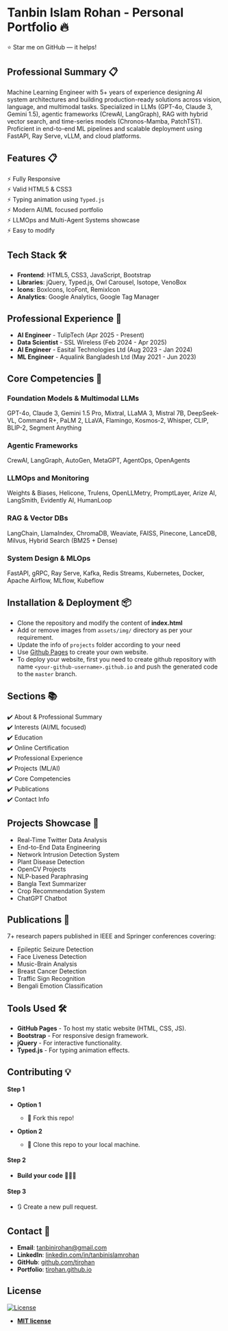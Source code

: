 # Tanbin Islam Rohan - Personal Portfolio 🔥
:star: Star me on GitHub — it helps!

## Professional Summary 📋
Machine Learning Engineer with 5+ years of experience designing AI system architectures and building production-ready solutions across vision, language, and multimodal tasks. Specialized in LLMs (GPT-4o, Claude 3, Gemini 1.5), agentic frameworks (CrewAI, LangGraph), RAG with hybrid vector search, and time-series models (Chronos-Mamba, PatchTST). Proficient in end-to-end ML pipelines and scalable deployment using FastAPI, Ray Serve, vLLM, and cloud platforms.

## Features 📋
⚡️ Fully Responsive\
⚡️ Valid HTML5 & CSS3\
⚡️ Typing animation using `Typed.js`\
⚡️ Modern AI/ML focused portfolio\
⚡️ LLMOps and Multi-Agent Systems showcase\
⚡️ Easy to modify

## Tech Stack 🛠️
- **Frontend**: HTML5, CSS3, JavaScript, Bootstrap
- **Libraries**: jQuery, Typed.js, Owl Carousel, Isotope, VenoBox
- **Icons**: BoxIcons, IcoFont, RemixIcon
- **Analytics**: Google Analytics, Google Tag Manager

## Professional Experience 💼
- **AI Engineer** - TulipTech (Apr 2025 - Present)
- **Data Scientist** - SSL Wireless (Feb 2024 - Apr 2025)
- **AI Engineer** - Easital Technologies Ltd (Aug 2023 - Jan 2024)
- **ML Engineer** - Aqualink Bangladesh Ltd (May 2021 - Jun 2023)

## Core Competencies 🚀
### Foundation Models & Multimodal LLMs
GPT-4o, Claude 3, Gemini 1.5 Pro, Mixtral, LLaMA 3, Mistral 7B, DeepSeek-VL, Command R+, PaLM 2, LLaVA, Flamingo, Kosmos-2, Whisper, CLIP, BLIP-2, Segment Anything

### Agentic Frameworks
CrewAI, LangGraph, AutoGen, MetaGPT, AgentOps, OpenAgents

### LLMOps and Monitoring
Weights & Biases, Helicone, Trulens, OpenLLMetry, PromptLayer, Arize AI, LangSmith, Evidently AI, HumanLoop

### RAG & Vector DBs
LangChain, LlamaIndex, ChromaDB, Weaviate, FAISS, Pinecone, LanceDB, Milvus, Hybrid Search (BM25 + Dense)

### System Design & MLOps
FastAPI, gRPC, Ray Serve, Kafka, Redis Streams, Kubernetes, Docker, Apache Airflow, MLflow, Kubeflow

## Installation & Deployment 📦
- Clone the repository and modify the content of <b>index.html</b> 
- Add or remove images from `assets/img/` directory as per your requirement.
- Update the info of `projects` folder according to your need
- Use [Github Pages](https://create-react-app.dev/docs/deployment/#github-pages) to create your own website.
- To deploy your website, first you need to create github repository with name `<your-github-username>.github.io` and push the generated code to the `master` branch.

## Sections 📚
✔️ About & Professional Summary\
✔️ Interests (AI/ML focused)\
✔️ Education\
✔️ Online Certification\
✔️ Professional Experience\
✔️ Projects (ML/AI)\
✔️ Core Competencies\
✔️ Publications\
✔️ Contact Info

## Projects Showcase 🎯
- Real-Time Twitter Data Analysis
- End-to-End Data Engineering
- Network Intrusion Detection System
- Plant Disease Detection
- OpenCV Projects
- NLP-based Paraphrasing
- Bangla Text Summarizer
- Crop Recommendation System
- ChatGPT Chatbot

## Publications 📝
7+ research papers published in IEEE and Springer conferences covering:
- Epileptic Seizure Detection
- Face Liveness Detection
- Music-Brain Analysis
- Breast Cancer Detection
- Traffic Sign Recognition
- Bengali Emotion Classification

## Tools Used 🛠️
* <b>GitHub Pages</b> - To host my static website (HTML, CSS, JS).
* <b>Bootstrap</b> - For responsive design framework.
* <b>jQuery</b> - For interactive functionality.
* <b>Typed.js</b> - For typing animation effects.

## Contributing 💡
#### Step 1

- **Option 1**
    - 🍴 Fork this repo!

- **Option 2**
    - 👯 Clone this repo to your local machine.

#### Step 2

- **Build your code** 🔨🔨🔨

#### Step 3

- 🔃 Create a new pull request.

## Contact 📧
- **Email**: tanbinirohan@gmail.com
- **LinkedIn**: [linkedin.com/in/tanbinislamrohan](https://linkedin.com/in/tanbinislamrohan)
- **GitHub**: [github.com/tirohan](https://github.com/tirohan)
- **Portfolio**: [tirohan.github.io](https://tirohan.github.io)

## License
[![License](http://img.shields.io/:license-mit-blue.svg?style=flat-square)](http://badges.mit-license.org)

- **[MIT license](http://opensource.org/licenses/mit-license.php)**
